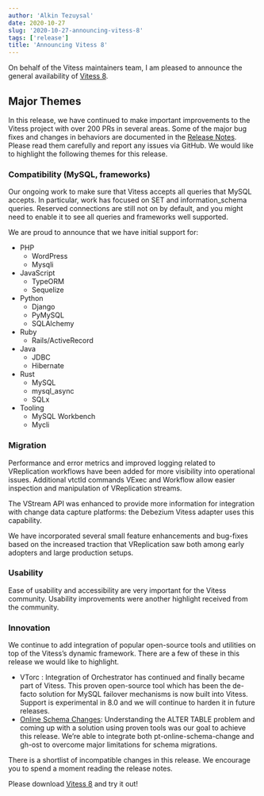 ```yaml
---
author: 'Alkin Tezuysal'
date: 2020-10-27
slug: '2020-10-27-announcing-vitess-8'
tags: ['release']
title: 'Announcing Vitess 8'
---
```

On behalf of the Vitess maintainers team, I am pleased to announce the general availability of [Vitess 8](https://github.com/vitessio/vitess/releases/tag/v8.0.0).

## Major Themes
In this release, we have continued to make important improvements to the Vitess project with over 200 PRs in several areas. Some of the major bug fixes and changes in behaviors are documented in the [Release Notes](https://github.com/vitessio/vitess/blob/master/doc/releasenotes/8_0_0_release_notes.md). Please read them carefully and report any issues via GitHub. We would like to highlight the following themes for this release. 

### Compatibility (MySQL, frameworks)

Our ongoing work to make sure that Vitess accepts all queries that MySQL accepts. In particular, work has focused on SET and information_schema queries. Reserved connections are still not on by default, and you might need to enable it to see all queries and frameworks well supported.

We are proud to announce that we have initial support for:
* PHP
  * WordPress
  * Mysqli
* JavaScript
  * TypeORM
  * Sequelize
* Python
  * Django
  * PyMySQL
  * SQLAlchemy
* Ruby
  * Rails/ActiveRecord
* Java
  * JDBC
  * Hibernate
* Rust
  * MySQL
  * mysql_async
  * SQLx
* Tooling
  * MySQL Workbench
  * Mycli

### Migration
Performance and error metrics and improved logging related to VReplication workflows have been added for more visibility into operational issues. Additional vtctld commands VExec and Workflow allow easier inspection and manipulation of VReplication streams. 

The VStream API was enhanced to provide more information for integration with change data capture platforms: the Debezium Vitess adapter uses this capability.

We have incorporated several small feature enhancements and bug-fixes based on the increased traction that VReplication saw both among early adopters and large production setups.

### Usability 
Ease of usability and accessibility are very important for the Vitess community. Usability improvements were another highlight received from the community. 

### Innovation
We continue to add integration of popular open-source tools and utilities on top of the Vitess’s dynamic framework. There are a few of these in this release we would like to highlight. 

* VTorc : Integration of Orchestrator has continued and finally became part of Vitess. This proven open-source tool which has been the de-facto solution for MySQL failover mechanisms is now built into Vitess. Support is experimental in 8.0 and we will continue to harden it in future releases.
* [Online Schema Changes](https://vitess.io/docs/user-guides/schema-changes/): Understanding the ALTER TABLE problem and coming up with a solution using proven tools was our goal to achieve this release. We’re able to integrate both pt-online-schema-change and gh-ost to overcome major limitations for schema migrations. 

There is a shortlist of incompatible changes in this release. We encourage you to spend a moment reading the release notes.

Please download [Vitess 8](https://github.com/vitessio/vitess/releases/tag/v8.0.0) and try it out!

